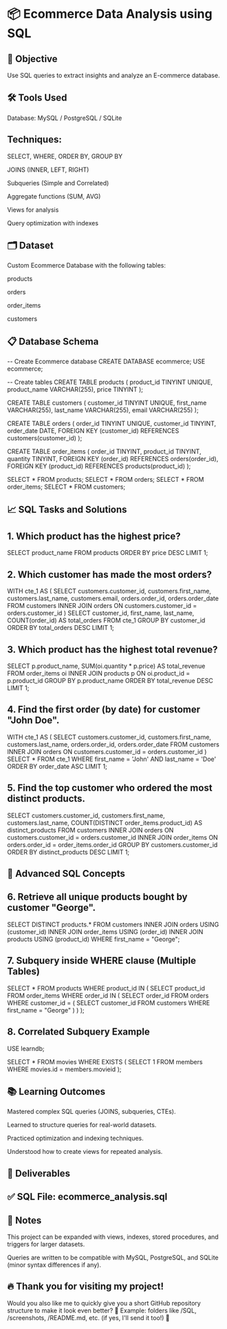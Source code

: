 # 📦 Ecommerce Data Analysis using SQL
## 🚀 Objective
Use SQL queries to extract insights and analyze an E-commerce database.

## 🛠 Tools Used
Database: MySQL / PostgreSQL / SQLite

## Techniques:

SELECT, WHERE, ORDER BY, GROUP BY

JOINS (INNER, LEFT, RIGHT)

Subqueries (Simple and Correlated)

Aggregate functions (SUM, AVG)

Views for analysis

Query optimization with indexes

## 🗂️ Dataset
Custom Ecommerce Database with the following tables:

products

orders

order_items

customers

## 📋 Database Schema

-- Create Ecommerce database
CREATE DATABASE ecommerce;
USE ecommerce;

-- Create tables
CREATE TABLE products (
  product_id TINYINT UNIQUE,
  product_name VARCHAR(255),
  price TINYINT
);

CREATE TABLE customers (
  customer_id TINYINT UNIQUE,
  first_name VARCHAR(255),
  last_name VARCHAR(255),
  email VARCHAR(255)
);

CREATE TABLE orders (
  order_id TINYINT UNIQUE,
  customer_id TINYINT,
  order_date DATE,
  FOREIGN KEY (customer_id) REFERENCES customers(customer_id)
);

CREATE TABLE order_items (
  order_id TINYINT,
  product_id TINYINT,
  quantity TINYINT,
  FOREIGN KEY (order_id) REFERENCES orders(order_id),
  FOREIGN KEY (product_id) REFERENCES products(product_id)
);




SELECT * FROM products;
SELECT * FROM orders;
SELECT * FROM order_items;
SELECT * FROM customers;

## 📈 SQL Tasks and Solutions

## 1. Which product has the highest price?

SELECT product_name
FROM products
ORDER BY price DESC
LIMIT 1;

## 2. Which customer has made the most orders?

WITH cte_1 AS (
  SELECT customers.customer_id, customers.first_name, customers.last_name, customers.email, 
         orders.order_id, orders.order_date
  FROM customers
  INNER JOIN orders ON customers.customer_id = orders.customer_id
)
SELECT customer_id, first_name, last_name, COUNT(order_id) AS total_orders
FROM cte_1
GROUP BY customer_id
ORDER BY total_orders DESC
LIMIT 1;
## 3. Which product has the highest total revenue?

SELECT p.product_name, SUM(oi.quantity * p.price) AS total_revenue
FROM order_items oi
INNER JOIN products p ON oi.product_id = p.product_id
GROUP BY p.product_name
ORDER BY total_revenue DESC
LIMIT 1;


## 4. Find the first order (by date) for customer "John Doe".

WITH cte_1 AS (
  SELECT customers.customer_id, customers.first_name, customers.last_name, 
         orders.order_id, orders.order_date
  FROM customers
  INNER JOIN orders ON customers.customer_id = orders.customer_id
)
SELECT *
FROM cte_1
WHERE first_name = 'John' AND last_name = 'Doe'
ORDER BY order_date ASC
LIMIT 1;

## 5. Find the top customer who ordered the most distinct products.

SELECT customers.customer_id, customers.first_name, customers.last_name,
       COUNT(DISTINCT order_items.product_id) AS distinct_products
FROM customers
INNER JOIN orders ON customers.customer_id = orders.customer_id
INNER JOIN order_items ON orders.order_id = order_items.order_id
GROUP BY customers.customer_id
ORDER BY distinct_products DESC
LIMIT 1;

## 🧠 Advanced SQL Concepts
## 6. Retrieve all unique products bought by customer "George".

SELECT DISTINCT products.*
FROM customers
INNER JOIN orders USING (customer_id)
INNER JOIN order_items USING (order_id)
INNER JOIN products USING (product_id)
WHERE first_name = "George";

## 7. Subquery inside WHERE clause (Multiple Tables)

SELECT *
FROM products
WHERE product_id IN (
  SELECT product_id
  FROM order_items
  WHERE order_id IN (
    SELECT order_id
    FROM orders
    WHERE customer_id = (
      SELECT customer_id
      FROM customers
      WHERE first_name = "George"
    )
  )
);


## 8. Correlated Subquery Example

USE learndb;

SELECT *
FROM movies
WHERE EXISTS (
  SELECT 1
  FROM members
  WHERE movies.id = members.movieid
);

## 📚 Learning Outcomes
Mastered complex SQL queries (JOINS, subqueries, CTEs).

Learned to structure queries for real-world datasets.

Practiced optimization and indexing techniques.

Understood how to create views for repeated analysis.

## 📸 Deliverables
## ✅ SQL File: ecommerce_analysis.sql

## 📢 Notes
This project can be expanded with views, indexes, stored procedures, and triggers for larger datasets.

Queries are written to be compatible with MySQL, PostgreSQL, and SQLite (minor syntax differences if any).

## 🔥 Thank you for visiting my project!
Would you also like me to quickly give you a short GitHub repository structure to make it look even better? 🚀
Example: folders like /SQL, /screenshots, /README.md, etc. (if yes, I'll send it too!) 🎯







